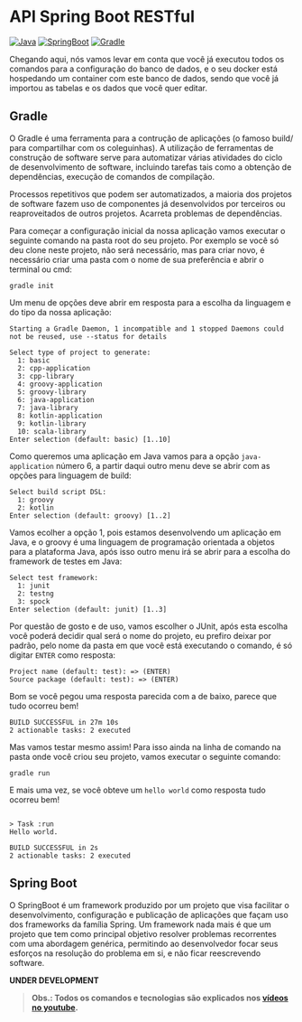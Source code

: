 # API Spring Boot RESTful

[![Java](https://img.shields.io/badge/java-8-green)](https://www.java.com/)
[![SpringBoot](https://img.shields.io/badge/spring-latest-green)](https://spring.io/)
[![Gradle](https://img.shields.io/badge/gradle-5+-green)](https://gradle.org/)

Chegando aqui, nós vamos levar em conta que você já executou todos os comandos para a configuração do banco de dados, e o seu docker está hospedando um container com este banco de dados, sendo que você já importou as tabelas e os dados que você quer editar.

## Gradle

O Gradle é uma ferramenta para a contrução de aplicações (o famoso build/ para compartilhar com os coleguinhas). A utilização de ferramentas de construção de software serve para automatizar várias atividades do ciclo de desenvolvimento de software, incluindo tarefas tais como a obtenção de dependências, execução de comandos de compilação.

Processos repetitivos que podem ser automatizados, a maioria dos projetos de software fazem uso de componentes já desenvolvidos por terceiros ou reaproveitados de outros projetos. Acarreta problemas de dependências.

Para começar a configuração inicial da nossa aplicação vamos executar o seguinte comando na pasta root do seu projeto. Por exemplo se você só deu clone neste projeto, não será necessário, mas para criar novo, é necessário criar uma pasta com o nome de sua preferência e abrir o terminal ou cmd:

```
gradle init
```

Um menu de opções deve abrir em resposta para a escolha da linguagem e do tipo da nossa aplicação:

```
Starting a Gradle Daemon, 1 incompatible and 1 stopped Daemons could not be reused, use --status for details

Select type of project to generate:
  1: basic
  2: cpp-application
  3: cpp-library
  4: groovy-application
  5: groovy-library
  6: java-application
  7: java-library
  8: kotlin-application
  9: kotlin-library
  10: scala-library
Enter selection (default: basic) [1..10]
```

Como queremos uma aplicação em Java vamos para a opção `java-application` número 6, a partir daqui outro menu deve se abrir com as opções para linguagem de build:

```
Select build script DSL:
  1: groovy
  2: kotlin
Enter selection (default: groovy) [1..2]
```

Vamos ecolher a opção 1, pois estamos desenvolvendo um aplicação em Java, e o groovy é uma linguagem de programação orientada a objetos para a plataforma Java, após isso outro menu irá se abrir para a escolha do framework de testes em Java:

```
Select test framework:
  1: junit
  2: testng
  3: spock
Enter selection (default: junit) [1..3]
```

Por questão de gosto e de uso, vamos escolher o JUnit, após esta escolha você poderá decidir qual será o nome do projeto, eu prefiro deixar por padrão, pelo nome da pasta em que você está executando o comando, é só digitar `ENTER` como resposta:

```
Project name (default: test): => (ENTER)
Source package (default: test): => (ENTER)
```

Bom se você pegou uma resposta parecida com a de baixo, parece que tudo ocorreu bem!

```
BUILD SUCCESSFUL in 27m 10s
2 actionable tasks: 2 executed
```

Mas vamos testar mesmo assim! Para isso ainda na linha de comando na pasta onde você criou seu projeto, vamos executar o seguinte comando:

```
gradle run
```

E mais uma vez, se você obteve um `hello world` como resposta tudo ocorreu bem!

```

> Task :run
Hello world.

BUILD SUCCESSFUL in 2s
2 actionable tasks: 2 executed
```

## Spring Boot

O SpringBoot é um framework produzido por um projeto que visa facilitar o desenvolvimento, configuração e publicação de aplicações que façam uso dos frameworks da família Spring. Um framework nada mais é que um projeto que tem como principal objetivo resolver problemas recorrentes com uma abordagem genérica, permitindo ao desenvolvedor focar seus esforços na resolução do problema em si, e não ficar reescrevendo software.

**UNDER DEVELOPMENT**

> **Obs.: Todos os comandos e tecnologias são explicados nos [vídeos no youtube](https://www.youtube.com/playlist?list=PLyBgv5rSdkMYgPsmDJg-6sgh4UmmSmnOd).**